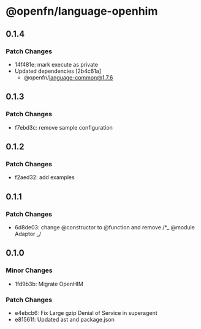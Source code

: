 # @openfn/language-openhim

## 0.1.4

### Patch Changes

- 14f481e: mark execute as private
- Updated dependencies [2b4c61a]
  - @openfn/language-common@1.7.6

## 0.1.3

### Patch Changes

- f7ebd3c: remove sample configuration

## 0.1.2

### Patch Changes

- f2aed32: add examples

## 0.1.1

### Patch Changes

- 6d8de03: change @constructor to @function and remove /\*_ @module Adaptor _/

## 0.1.0

### Minor Changes

- 1fd9b3b: Migrate OpenHIM

### Patch Changes

- e4ebcb6: Fix Large gzip Denial of Service in superagent
- e81561f: Updated ast and package.json
